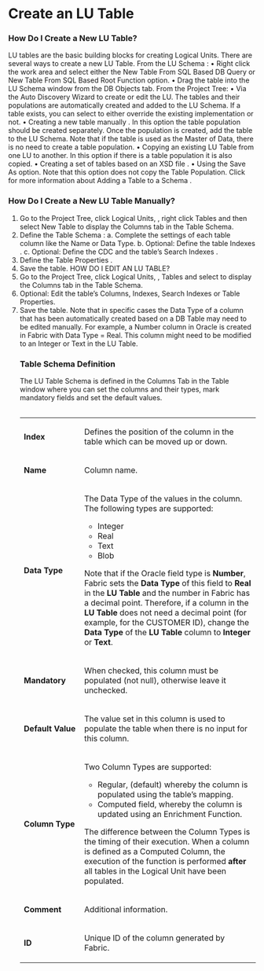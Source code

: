 # Create an LU Table

### How Do I Create a New LU Table?
LU tables are the basic building blocks for creating Logical Units. There are several ways to create a new LU Table.
From the LU Schema :
•	Right click the work area and select either the New Table From SQL Based DB Query  or New Table From SQL Based Root Function  option.
•	Drag the table into the LU Schema window from the DB Objects tab. 
From the Project Tree: 
•	Via the Auto Discovery Wizard  to create or edit the LU. The tables and their populations are automatically created and added to the LU Schema. If a table exists, you can select to either override the existing implementation or not.
•	Creating a new table manually . In this option the table population should be created separately. Once the population is created, add the table to the LU Schema. Note that if the table is used as the Master of Data, there is no need to create a table population.
•	Copying an existing LU Table from one LU to another. In this option if there is a table population it is also copied. 
•	Creating a set of tables based on an XSD file .
•	Using the Save As option. Note that this option does not copy the Table Population.
Click for more information about Adding a Table to a Schema .
 
### How Do I Create a New LU Table Manually?  
1.	Go to the Project Tree, click Logical Units, <LU Name>, right click Tables and then select New Table to display the Columns tab in the Table Schema.
2.	Define the Table Schema :
a.	Complete the settings of each table column like the Name or Data Type.
b.	Optional: Define the table Indexes .
c.	Optional: Define the CDC and the table’s Search Indexes .
3.	Define the Table Properties . 
4.	Save the table.
HOW DO I EDIT AN LU TABLE? 
1.	Go to the Project Tree, click Logical Units, <LU Name>, Tables and select <Table Name> to display the Columns tab in the Table Schema.
2.	Optional: Edit the table’s Columns, Indexes, Search Indexes or Table Properties.
3.	Save the table.
Note that in specific cases the Data Type of a column that has been automatically created based on a DB Table may need to be edited manually. For example, a Number column in Oracle is created in Fabric with Data Type = Real. This column might need to be modified to an Integer or Text in the LU Table.

### Table Schema Definition  
The LU Table Schema is defined in the Columns Tab in the Table window where you can set the columns and their types, mark mandatory fields and set the default values. 

<table width="623">
<tbody>
<tr>
<td width="122">
<p><strong>Index</strong></p>
</td>
<td width="502">
<p>Defines the position of the column in the table which can be moved up or down.</p>
</td>
</tr>
<tr>
<td width="122">
<p><strong>Name</strong></p>
</td>
<td width="502">
<p>Column name.</p>
</td>
</tr>
<tr>
<td width="122">
<p><strong>Data Type</strong></p>
</td>
<td width="502">
<p>The Data Type of the values in the column. The following types are supported:</p>
<ul>
<li>Integer</li>
<li>Real</li>
<li>Text</li>
<li>Blob</li>
</ul>
<p>Note that if the Oracle field type is <strong>Number</strong>, Fabric sets the <strong>Data Type</strong> of this field to <strong>Real</strong> in the <strong>LU Table</strong> and the number in Fabric has a decimal point. Therefore, if a column in the <strong>LU Table</strong> does not need a decimal point (for example, for the CUSTOMER ID), change the <strong>Data Type</strong> of the <strong>LU Table</strong> column to <strong>Integer</strong> or <strong>Text</strong>.</p>
</td>
</tr>
<tr>
<td width="122">
<p><strong>Mandatory</strong></p>
</td>
<td width="502">
<p>When checked, this column must be populated (not null), otherwise leave it unchecked.</p>
</td>
</tr>
<tr>
<td width="122">
<p><strong>Default Value</strong></p>
</td>
<td width="502">
<p>The value set in this column is used to populate the table when there is no input for this column.</p>
</td>
</tr>
<tr>
<td width="122">
<p><strong>Column Type</strong></p>
</td>
<td width="502">
<p>Two Column Types are supported:</p>
<ul>
<li>Regular, (default) whereby the column is populated using the table&rsquo;s mapping.</li>
<li>Computed field, whereby the column is updated using an Enrichment Function.</li>
</ul>
<p>The difference between the Column Types is the timing of their execution. When a column is defined as a Computed Column, the execution of the function is performed <strong>after</strong> all tables in the Logical Unit have been populated.</p>
</td>
</tr>
<tr>
<td width="122">
<p><strong>Comment</strong></p>
</td>
<td width="502">
<p>Additional information.</p>
</td>
</tr>
<tr>
<td width="122">
<p><strong>ID</strong></p>
</td>
<td width="502">
<p>Unique ID of the column generated by Fabric.</p>
</td>
</tr>
</tbody>
</table>
<p>&nbsp;</p>
